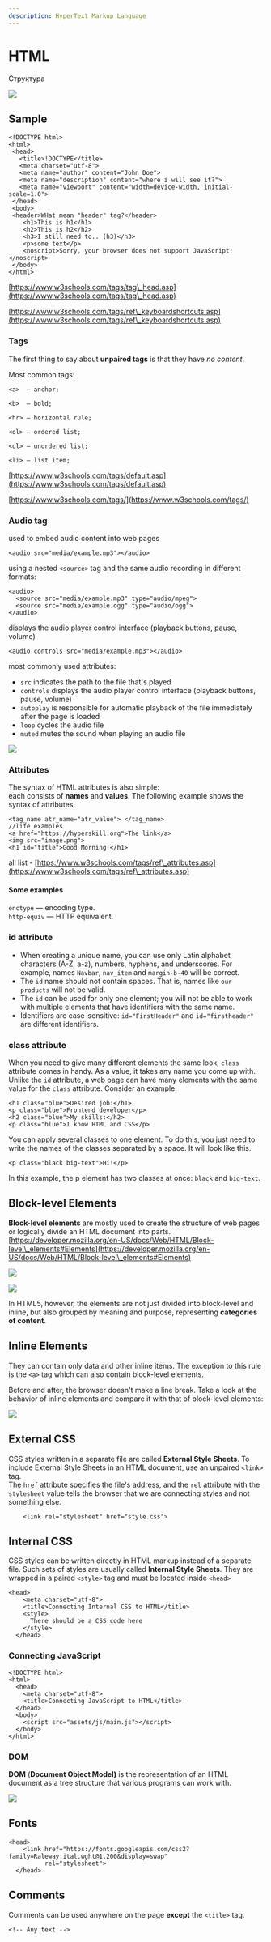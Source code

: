 ```yaml
---
description: HyperText Markup Language
---
```


# HTML

Структура

![](<../../.gitbook/assets/изображение (2).png>)

## Sample

```markup
<!DOCTYPE html>
<html>
 <head>
   <title>!DOCTYPE</title>
   <meta charset="utf-8">
   <meta name="author" content="John Doe"> 
   <meta name="description" content="where i will see it?">
   <meta name="viewport" content="width=device-width, initial-scale=1.0">
 </head>
 <body>
 <header>WHat mean "header" tag?</header>
    <h1>This is h1</h1>
  	<h2>This is h2</h2>
  	<h3>I still need to.. (h3)</h3>
  	<p>some text</p>
  	<noscript>Sorry, your browser does not support JavaScript!</noscript>
 </body> 
</html>
```

[https://www.w3schools.com/tags/tag\_head.asp](https://www.w3schools.com/tags/tag\_head.asp)

[https://www.w3schools.com/tags/ref\_keyboardshortcuts.asp](https://www.w3schools.com/tags/ref\_keyboardshortcuts.asp)

### Tags

The first thing to say about **unpaired tags** is that they have _no content_.

Most common tags:

```
<a>  — anchor;

<b>  — bold;

<hr> — horizontal rule;

<ol> — ordered list;

<ul> — unordered list;

<li> — list item;
```

[https://www.w3schools.com/tags/default.asp](https://www.w3schools.com/tags/default.asp)

[https://www.w3schools.com/tags/](https://www.w3schools.com/tags/)

### Audio tag

used to embed audio content into web pages

```
<audio src="media/example.mp3"></audio>
```

using a nested `<source>` tag and the same audio recording in different formats:

```
<audio>
  <source src="media/example.mp3" type="audio/mpeg">
  <source src="media/example.ogg" type="audio/ogg">
</audio>
```

displays the audio player control interface (playback buttons, pause, volume)

```
<audio controls src="media/example.mp3"></audio>
```

most commonly used attributes:

* `src` indicates the path to the file that's played
* `controls` displays the audio player control interface (playback buttons, pause, volume)
* `autoplay` is responsible for automatic playback of the file immediately after the page is loaded
* `loop` cycles the audio file
* `muted` mutes the sound when playing an audio file

![](<../../.gitbook/assets/image (13).png>)

### Attributes

The syntax of HTML attributes is also simple: \
each consists of **names** and **values**. The following example shows the syntax of attributes.

```markup
<tag_name atr_name="atr_value"> </tag_name>
//life examples
<a href="https://hyperskill.org">The link</a>
<img src="image.png">
<h1 id="title">Good Morning!</h1>
```

all list - [https://www.w3schools.com/tags/ref\_attributes.asp](https://www.w3schools.com/tags/ref\_attributes.asp)

#### Some examples

`enctype` — encoding type.\
`http-equiv` — HTTP equivalent.

### id attribute <a href="#id-attribute" id="id-attribute"></a>

* When creating a unique name, you can use only Latin alphabet characters (A-Z, a-z), numbers, hyphens, and underscores. For example, names `Navbar`, `nav_item` and `margin-b-40` will be correct.&#x20;
* The `id` name should not contain spaces. That is, names like `our products` will not be valid.
* The `id` can be used for only one element; you will not be able to work with multiple elements that have identifiers with the same name.
* Identifiers are case-sensitive: `id="FirstHeader"` and `id="firstheader"` are different identifiers.

### class attribute <a href="#class-attribute" id="class-attribute"></a>

When you need to give many different elements the same look, `class` attribute comes in handy. As a value, it takes any name you come up with. Unlike the `id` attribute, a web page can have many elements with the same value for the `class` attribute. Consider an example:

```markup
<h1 class="blue">Desired job:</h1>
<p class="blue">Frontend developer</p>
<h2 class="blue">My skills:</h2>
<p class="blue">I know HTML and CSS</p>
```

You can apply several classes to one element. To do this, you just need to write the names of the classes separated by a space. It will look like this.

```
<p class="black big-text">Hi!</p>
```

In this example, the p element has two classes at once: `black` and `big-text`.

## Block-level Elements

**Block-level elements** are mostly used to create the structure of web pages or logically divide an HTML document into parts.\
[https://developer.mozilla.org/en-US/docs/Web/HTML/Block-level\_elements#Elements](https://developer.mozilla.org/en-US/docs/Web/HTML/Block-level\_elements#Elements)

![](<../../.gitbook/assets/изображение (6).png>)

![](<../../.gitbook/assets/изображение (7).png>)

In HTML5, however, the elements are not just divided into block-level and inline, but also grouped by meaning and purpose, representing **categories of content**.

## Inline Elements

They can contain only data and other inline items. The exception to this rule is the `<a>` tag which can also contain block-level elements.

Before and after, the browser doesn't make a line break. Take a look at the behavior of inline elements and compare it with that of block-level elements:

![](<../../.gitbook/assets/изображение (8).png>)

## External CSS

CSS styles written in a separate file are called **External Style Sheets**. To include External Style Sheets in an HTML document, use an unpaired `<link>` tag.\
The `href` attribute specifies the file's address,  and the `rel` attribute with the `stylesheet` value tells the browser that we are connecting styles and not something else.

```markup
    <link rel="stylesheet" href="style.css">
```

## Internal CSS

CSS styles can be written directly in HTML markup instead of a separate file. Such sets of styles are usually called **Internal Style Sheets**. They are wrapped in a paired `<style>` tag and must be located inside `<head>`

```markup
<head>
    <meta charset="utf-8">
    <title>Connecting Internal CSS to HTML</title>
    <style>
      There should be a CSS code here
    </style>
  </head>
```

### Connecting JavaScript <a href="#connecting-javascript-to-html" id="connecting-javascript-to-html"></a>

```markup
<!DOCTYPE html>
<html>
  <head>
    <meta charset="utf-8">
    <title>Connecting JavaScript to HTML</title>
  </head>
  <body>
    <script src="assets/js/main.js"></script>
  </body>
</html>
```

### DOM <a href="#briefly-about-dom" id="briefly-about-dom"></a>

**DOM** (**Document Object Model)** is the representation of an HTML document as a tree structure that various programs can work with.&#x20;

![](<../../.gitbook/assets/image (11).png>)

## Fonts

```
<head>
    <link href="https://fonts.googleapis.com/css2?family=Raleway:ital,wght@1,200&display=swap" 
          rel="stylesheet">
  </head>
```

## Comments

Comments can be used anywhere on the page **except** the `<title>` tag.

```
<!-- Any text -->
```

